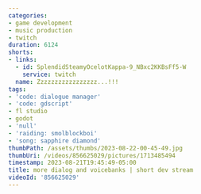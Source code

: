 ```yaml
---
categories:
- game development
- music production
- twitch
duration: 6124
shorts:
- links:
  - id: SplendidSteamyOcelotKappa-9_NBxc2KKBsFf5-W
    service: twitch
  name: Zzzzzzzzzzzzzzzzz...!!!
tags:
- 'code: dialogue manager'
- 'code: gdscript'
- fl studio
- godot
- 'null'
- 'raiding: smolblockboi'
- 'song: sapphire diamond'
thumbPath: /assets/thumbs/2023-08-22-00-45-49.jpg
thumbUri: /videos/856625029/pictures/1713485494
timestamp: 2023-08-21T19:45:49-05:00
title: more dialog and voicebanks | short dev stream
videoId: '856625029'
---
```

